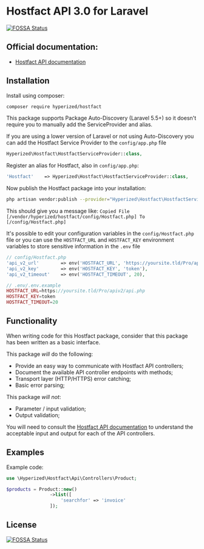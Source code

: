 # Hostfact API 3.0 for Laravel

[![FOSSA Status](https://app.fossa.io/api/projects/git%2Bgithub.com%2Fhyperized%2Fhostfact.svg?type=shield)](https://app.fossa.io/projects/git%2Bgithub.com%2Fhyperized%2Fhostfact?ref=badge_shield)

Official documentation:
-----------------------

* [Hostfact API documentation](https://www.hostfact.nl/developer/api/)

Installation
------------

Install using composer:

```bash
composer require hyperized/hostfact
```

This package supports Package Auto-Discovery (Laravel 5.5+) so it doesn't require you to manually add the
ServiceProvider and alias.

If you are using a lower version of Laravel or not using Auto-Discovery you can add the Hostfact Service Provider to
the `config/app.php` file

```php
Hyperized\Hostfact\HostfactServiceProvider::class,
```

Register an alias for Hostfact, also in `config/app.php`:

```php
'Hostfact'    => Hyperized\Hostfact\HostfactServiceProvider::class,
```

Now publish the Hostfact package into your installation:

```bash
php artisan vendor:publish --provider="Hyperized\Hostfact\HostfactServiceProvider" --tag="config"
```

This should give you a message
like: `Copied File [/vendor/hyperized/hostfact/config/Hostfact.php] To [/config/Hostfact.php]`

It's possible to edit your configuration variables in the `config/Hostfact.php` file or you can use the `HOSTFACT_URL`
and `HOSTFACT_KEY` environment variables to store sensitive information in the `.env` file

```php
// config/Hostfact.php
'api_v2_url'		=> env('HOSTFACT_URL', 'https://yoursite.tld/Pro/apiv2/api.php'),
'api_v2_key'		=> env('HOSTFACT_KEY', 'token'),
'api_v2_timeout'	=> env('HOSTFACT_TIMEOUT', 20),

// .env/.env.example
HOSTFACT_URL=https://yoursite.tld/Pro/apiv2/api.php
HOSTFACT_KEY=token
HOSTFACT_TIMEOUT=20
```

Functionality
---------

When writing code for this Hostfact package, consider that this package has been written as a basic interface.

This package _will_ do the following:

* Provide an easy way to communicate with Hostfact API controllers;
* Document the available API controller endpoints with methods;
* Transport layer (HTTP/HTTPS) error catching;
* Basic error parsing;

This package _will not_:

* Parameter / input validation;
* Output validation;

You will need to consult the [Hostfact API documentation](https://www.hostfact.nl/developer/api/) to understand the
acceptable input and output for each of the API controllers.

Examples
--------

Example code:

```php
use \Hyperized\Hostfact\Api\Controllers\Product;

$products = Product::new()
                ->list([
                    'searchfor' => 'invoice'
                ]);
```

## License

[![FOSSA Status](https://app.fossa.io/api/projects/git%2Bgithub.com%2Fhyperized%2Fhostfact.svg?type=large)](https://app.fossa.io/projects/git%2Bgithub.com%2Fhyperized%2Fhostfact?ref=badge_large)